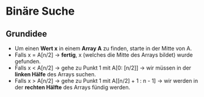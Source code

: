 # Binäre Suche

## Grundidee

- Um einen **Wert x** in einem **Array A** zu finden, starte in der Mitte von A.
- Falls x = A[n/2] -> **fertig**, x (welches die Mitte des Arrays bildet) wurde gefunden.
- Falls x < A[n/2] -> gehe zu Punkt 1 mit A[0: [n/2]] -> wir müssen in der **linken Hälfe** des Arrays suchen.
- Falls x > A[n/2] -> gehe zu Punkt 1 mit A[[n/2] + 1 : n - 1] -> wir werden in der **rechten Hälfte** des Arrays fündig werden.


